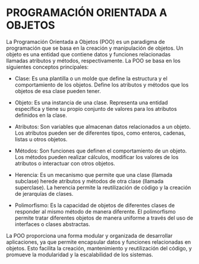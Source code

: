 # PROGRAMACIÓN ORIENTADA A OBJETOS

La Programación Orientada a Objetos (POO) es un paradigma de programación que se basa en la creación y manipulación de objetos. Un objeto es una entidad que contiene datos y funciones relacionadas llamadas atributos y métodos, respectivamente. La POO se basa en los siguientes conceptos principales:

- Clase: Es una plantilla o un molde que define la estructura y el comportamiento de los objetos. Define los atributos y métodos que los objetos de esa clase pueden tener.

- Objeto: Es una instancia de una clase. Representa una entidad específica y tiene su propio conjunto de valores para los atributos definidos en la clase.

- Atributos: Son variables que almacenan datos relacionados a un objeto. Los atributos pueden ser de diferentes tipos, como enteros, cadenas, listas u otros objetos.

- Métodos: Son funciones que definen el comportamiento de un objeto. Los métodos pueden realizar cálculos, modificar los valores de los atributos o interactuar con otros objetos.

- Herencia: Es un mecanismo que permite que una clase (llamada subclase) herede atributos y métodos de otra clase (llamada superclase). La herencia permite la reutilización de código y la creación de jerarquías de clases.

- Polimorfismo: Es la capacidad de objetos de diferentes clases de responder al mismo método de manera diferente. El polimorfismo permite tratar diferentes objetos de manera uniforme a través del uso de interfaces o clases abstractas.

La POO proporciona una forma modular y organizada de desarrollar aplicaciones, ya que permite encapsular datos y funciones relacionadas en objetos. Esto facilita la creación, mantenimiento y reutilización del código, y promueve la modularidad y la escalabilidad de los sistemas.
